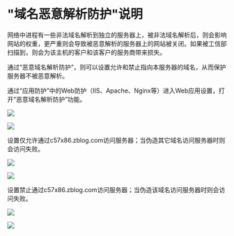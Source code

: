 # "域名恶意解析防护"说明

网络中进程有一些非法域名解析到独立的服务器上，被非法域名解析后，则会影响网站的权重，更严重则会导致被恶意解析的服务器上的网站被关闭。如果被工信部扫描到，则会为该主机的客户和该客户的服务商带来损失。

通过“恶意域名解析防护”，则可以设置允许和禁止指向本服务器的域名，从而保护服务器不被恶意解析。

通过“应用防护”中的Web防护（IIS、Apache、Nginx等）进入Web应用设置，打开“恶意域名解析防护”功能。

![](../.gitbook/assets/f0701.png)

![](../.gitbook/assets/f3001.png)

设置仅允许通过c57x86.zblog.com访问服务器；当伪造其它域名访问服务器时则会访问失败。

![](../.gitbook/assets/f3002.png)

![](../.gitbook/assets/f3003.png)

设置禁止通过c57x86.zblog.com访问服务器；当伪造该域名访问服务器时则会访问失败。

![](../.gitbook/assets/f3004.png)

![](../.gitbook/assets/f3005.png)
